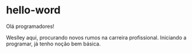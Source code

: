 # hello-word

Olá programadores!

Weslley aqui, procurando novos rumos na carreira profissional.
Iniciando a programar, já tenho noção bem básica.
